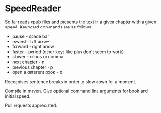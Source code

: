 # SpeedReader

So far reads epub files and presents the text in a given chapter with a given speed. Keyboard commands are as follows:
* pause - space bar
* rewind - left arrow
* forward - right arrow
* faster - period (other keys like plus don't seem to work)
* slower - minus or comma
* next chapter - n
* previous chapter - p
* open a different book - b

Recognises sentence breaks in order to slow down for a moment.

Compile in maven. Give optional command line arguments for book and initial speed.

Pull requests appreciated.
